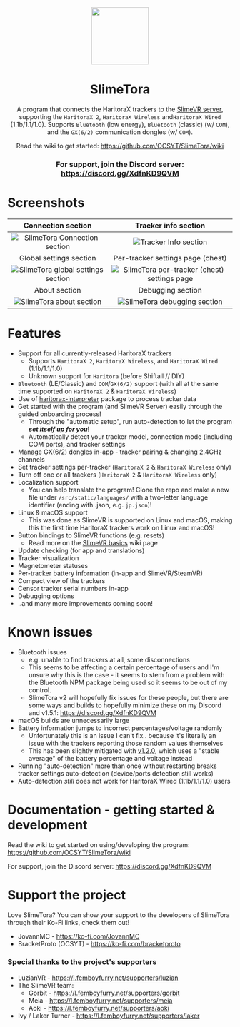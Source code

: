 <!--suppress HtmlDeprecatedAttribute -->
<div align="center">
<img src="docs/icon.png" width="128px">

# SlimeTora

A program that connects the HaritoraX trackers to the [SlimeVR server](https://docs.slimevr.dev/server/index.html), supporting the `HaritoraX 2`, `HaritoraX Wireless` and`HaritoraX Wired` (1.1b/1.1/1.0). Supports `Bluetooth` (low energy), `Bluetooth` (classic) (w/ `COM`), and the `GX(6/2)` communication dongles (w/ `COM`).

Read the wiki to get started: <https://github.com/OCSYT/SlimeTora/wiki>

### For support, join the Discord server: <https://discord.gg/XdfnKD9QVM>

</div>

# Screenshots

|                      Connection section                       |                          Tracker info section                           |
| :-----------------------------------------------------------: | :---------------------------------------------------------------------: |
|   ![SlimeTora Connection section](docs/slimetora_ss_1.png)    |            ![Tracker Info section](docs/slimetora_ss_2.png)             |
|                    Global settings section                    |                    Per-tracker settings page (chest)                    |
| ![SlimeTora global settings section](docs/slimetora_ss_3.png) | ![SlimeTora per-tracker (chest) settings page](docs/slimetora_ss_4.png) |
|                         About section                         |                            Debugging section                            |
|      ![SlimeTora about section](docs/slimetora_ss_5.png)      |         ![SlimeTora debugging section](docs/slimetora_ss_6.png)         |

# Features

- Support for all currently-released HaritoraX trackers
  - Supports `HaritoraX 2`, `HaritoraX Wireless`, and `HaritoraX Wired` (1.1b/1.1/1.0)
  - Unknown support for `Haritora` (before Shiftall // DIY)
- `Bluetooth` (LE/Classic) and `COM`/`GX(6/2)` support (with all at the same time supported on `HaritoraX 2` & `HaritoraX Wireless`)
- Use of [haritorax-interpreter](https://github.com/JovannMC/haritorax-interpreter) package to process tracker data
- Get started with the program (and SlimeVR Server) easily through the guided onboarding process!
  - Through the "automatic setup", run auto-detection to let the program **_set itself up for you_**!
  - Automatically detect your tracker model, connection mode (including COM ports), and tracker settings
- Manage GX(6/2) dongles in-app - tracker pairing & changing 2.4GHz channels
- Set tracker settings per-tracker (`HaritoraX 2` & `HaritoraX Wireless` only)
- Turn off one or all trackers (`HaritoraX 2` & `HaritoraX Wireless` only)
- Localization support
  - You can help translate the program! Clone the repo and make a new file under `/src/static/languages/` with a two-letter language identifier (ending with .json, e.g. `jp.json`)!
- Linux & macOS support
  - This was done as SlimeVR is supported on Linux and macOS, making this the first time HaritoraX trackers work on Linux and macOS!
- Button bindings to SlimeVR functions (e.g. resets)
  - Read more on the [SlimeVR basics](https://github.com/OCSYT/SlimeTora/wiki/SlimeVR#resets--calibration) wiki page
- Update checking (for app and translations)
- Tracker visualization
- Magnetometer statuses
- Per-tracker battery information (in-app and SlimeVR/SteamVR)
- Compact view of the trackers
- Censor tracker serial numbers in-app
- Debugging options
- ..and many more improvements coming soon!

# Known issues

- Bluetooth issues
  - e.g. unable to find trackers at all, some disconnections
  - This seems to be affecting a certain percentage of users and I'm unsure why this is the case - it seems to stem from a problem with the Bluetooth NPM package being used so it seems to be out of my control.
  - SlimeTora v2 will hopefully fix issues for these people, but there are some ways and builds to hopefully minimize these on my Discord and v1.5.1: <https://discord.gg/XdfnKD9QVM>
- macOS builds are unnecessarily large
- Battery information jumps to incorrect percentages/voltage randomly
  - Unfortunately this is an issue I can't fix.. because it's literally an issue with the trackers reporting those random values themselves
  - This has been slightly mitigated with [v1.2.0](https://github.com/OCSYT/SlimeTora/releases/v1.2.0), which uses a "stable average" of the battery percentage and voltage instead
- Running "auto-detection" more than once without restarting breaks tracker settings auto-detection (device/ports detection still works)
- Auto-detection _still_ does not work for HaritoraX Wired (1.1b/1.1/1.0) users

# Documentation - getting started & development

Read the wiki to get started on using/developing the program: <https://github.com/OCSYT/SlimeTora/wiki>

For support, join the Discord server: <https://discord.gg/XdfnKD9QVM>

# Support the project

Love SlimeTora? You can show your support to the developers of SlimeTora through their Ko-Fi links, check them out!

- JovannMC - <https://ko-fi.com/JovannMC>
- BracketProto (OCSYT) - <https://ko-fi.com/bracketproto>

### Special thanks to the project's supporters

- LuzianVR - <https://l.femboyfurry.net/supporters/luzian>
- The SlimeVR team:
  - Gorbit - <https://l.femboyfurry.net/supporters/gorbit>
  - Meia - <https://l.femboyfurry.net/supporters/meia>
  - Aoki - <https://l.femboyfurry.net/supporters/aoki>
- Ivy / Laker Turner - <https://l.femboyfurry.net/supporters/laker>
